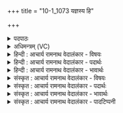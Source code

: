+++
title = "10-1_1073 यज्ञस्य हि"

+++
<details><summary>पदपाठः</summary>

य꣣ज्ञ꣡स्य꣢। हि। स्थः। ऋ꣣त्वि꣡जा꣢। सस्नी꣢꣯इ꣡ति꣢। वा꣡जे꣢꣯षु। क꣡र्म꣢꣯सु। इ꣡न्द्रा꣢꣯ग्नी। इ꣡न्द्र꣢꣯। अ꣣ग्नीइ꣡ति꣢। त꣡स्य꣢꣯। बो꣣धतम्। १०७३।
</details>

<details><summary>अधिमन्त्रम् (VC)</summary>

- इन्द्राग्नी
- श्यावाश्व आत्रेयः
- गायत्री
- षड्जः
</details>

<details><summary>हिन्दी : आचार्य रामनाथ वेदालंकार - विषयः</summary>

प्रथम मन्त्र में इन्द्राग्नी के नाम से जीवात्मा और प्राण तथा राजा और सेनापति को सम्बोधन करते हैं।
</details>

<details><summary>हिन्दी : आचार्य रामनाथ वेदालंकार - पदार्थः</summary>

पदार्थान्वय -  हे (इन्द्राग्नी) जीवात्मा और प्राण एवं राजा और सेनापति ! तुम दोनों (यज्ञस्य) शरीर-यज्ञ एवं राष्ट्र-यज्ञ के (हि) निश्चय ही (ऋत्विजा) ऋत्विज्,संचालक (स्थः) हो, (वाजेषु) विज्ञानों में तथा (कर्मसु) कर्मों में (सस्नी) निष्णात हो। तुम दोनों (तस्य) उसे देहयज्ञ एवं राष्ट्रयज्ञ को (बोधतम्) करना वा कराना जानो ॥१॥
</details>

<details><summary>हिन्दी : आचार्य रामनाथ वेदालंकार - भावार्थः</summary>

भावार्थ -  जीवात्मा और प्राण के आधिपत्य में वैयक्तिक शरीर-यज्ञ को भली-भाँति सञ्चालित करके राजा और सेनापति के सहयोग से राष्ट्र को उन्नत करना चाहिए ॥१॥
</details>

<details><summary>संस्कृत : आचार्य रामनाथ वेदालंकार - विषयः</summary>

तत्रादाविन्द्राग्निनाम्ना जीवात्मप्राणौ नृपतिसेनापती च सम्बोधयति।
</details>

<details><summary>संस्कृत : आचार्य रामनाथ वेदालंकार - पदार्थः</summary>

पदार्थान्वय -  हे (इन्द्राग्नी) जीवात्मप्राणौ नृपतिसेनापती वा ! युवाम् (यज्ञस्य) देहयज्ञस्य राष्ट्रयज्ञस्य वा (हि) निश्चयेन (ऋत्विजा) ऋत्विजौ,सञ्चालकौ (स्थः) वर्तेथे, (वाजेषु) विज्ञानेषु (कर्मसु) क्रियासु च (सस्नी) निष्णातौ स्थ।[ष्णा शौचे धातोः ‘आदृगमहनजनः किकिनौ लिट् च’ अ० ३।२।१७१ इति किन् प्रत्ययः। लिड्वद्भावाद् धातोर्द्वित्वम्।]युवाम् (तस्य) तं देहयज्ञं राष्ट्रयज्ञं वा।[द्वितीयार्थे षष्ठी।] (बोधतम्) कर्तुं कारयितुं च जानीतम् ॥१॥
</details>

<details><summary>संस्कृत : आचार्य रामनाथ वेदालंकार - भावार्थः</summary>

भावार्थ -  जीवात्मप्राणयोराधिपत्ये वैयक्तिकं देहयज्ञं सम्यक् सञ्चाल्य नृपतिसेनापत्योः सहयोगेन राष्ट्रमुन्नेतव्यम् ॥१॥
</details>

<details><summary>संस्कृत : आचार्य रामनाथ वेदालंकार - पादटिप्पनी</summary>

टिप्पनी -   १. ऋ० ८।३८।१।
</details>